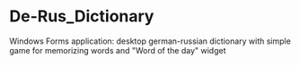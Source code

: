 # De-Rus_Dictionary
Windows Forms application: desktop german-russian dictionary with simple game for memorizing words and "Word of the day" widget 
